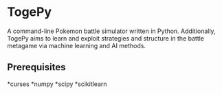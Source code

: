TogePy
======
A command-line Pokemon battle simulator written in Python. Additionally, TogePy aims to learn and exploit strategies and structure in the battle metagame via machine learning and AI methods.

## Prerequisites
*curses
*numpy
*scipy
*scikitlearn
